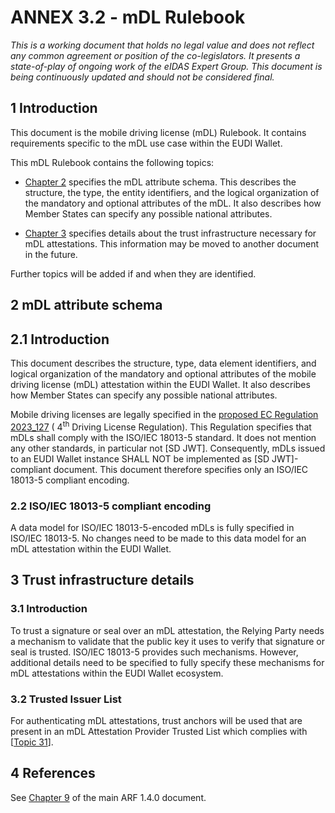 # ANNEX 3.2 - mDL Rulebook 



*This is a working document that holds no legal value* *and does not
reflect any common agreement or position of the co-legislators. It
presents a state-of-play of ongoing work of the eIDAS Expert Group. This
document is being continuously updated and should not be considered
final.*

## 1 Introduction

This document is the mobile driving license (mDL) Rulebook. It contains
requirements specific to the mDL use case within the EUDI Wallet. 

This mDL Rulebook contains the following topics:

-   [Chapter 2](#2-mdl-attribute-schema) specifies the mDL attribute schema. This describes the
    structure, the type, the entity identifiers, and the logical
    organization of the mandatory and optional attributes of the mDL. It
    also describes how Member States can specify any possible national
    attributes.

-   [Chapter 3](#3-trust-infrastructure-details) specifies details about the trust infrastructure necessary
    for mDL attestations. This information may be moved to another
    document in the future.

Further topics will be added if and when they are identified.

## 2 mDL attribute schema

## 2.1 Introduction

This document describes the structure, type, data element identifiers,
and logical organization of the mandatory and optional attributes of the
mobile driving license (mDL) attestation within the EUDI Wallet. It also
describes how Member States can specify any possible national
attributes.

Mobile driving licenses are legally specified in the [proposed
EC Regulation 2023_127](https://eur-lex.europa.eu/legal-content/EN/TXT/?uri=celex%3A52023PC0127) ( 4<sup>th</sup> Driving License Regulation). This
Regulation specifies that mDLs shall comply with the ISO/IEC 18013-5
standard. It does not mention any other standards, in particular not
\[SD JWT\]. Consequently, mDLs issued to an EUDI Wallet instance SHALL
NOT be implemented as \[SD JWT\]-compliant document. This document
therefore specifies only an ISO/IEC 18013-5 compliant encoding.

### 2.2 ISO/IEC 18013-5 compliant encoding

A data model for ISO/IEC 18013-5-encoded mDLs is fully specified in
ISO/IEC 18013-5. No changes need to be made to this data model for an
mDL attestation within the EUDI Wallet.

## 3 Trust infrastructure details

### 3.1 Introduction

To trust a signature or seal over an mDL attestation, the Relying Party needs a mechanism
to validate that the public key it uses to verify that signature or seal is
trusted. ISO/IEC 18013-5 provides such mechanisms. However, additional
details need to be specified to fully specify these mechanisms for mDL
attestations within the EUDI Wallet ecosystem.

### 3.2 Trusted Issuer List 

For authenticating mDL attestations, trust anchors will be used that are present in an mDL Attestation Provider Trusted List which complies with [[Topic 31](../annex-2/annex-2-high-level-requirements.md#a2331-topic-31---pid-provider-wallet-provider-attestation-provider-and-access-certificate-authority-notification-and-publication)].


## 4 References

See [Chapter 9](../../arf.md#9-references) of the main ARF 1.4.0 document.


